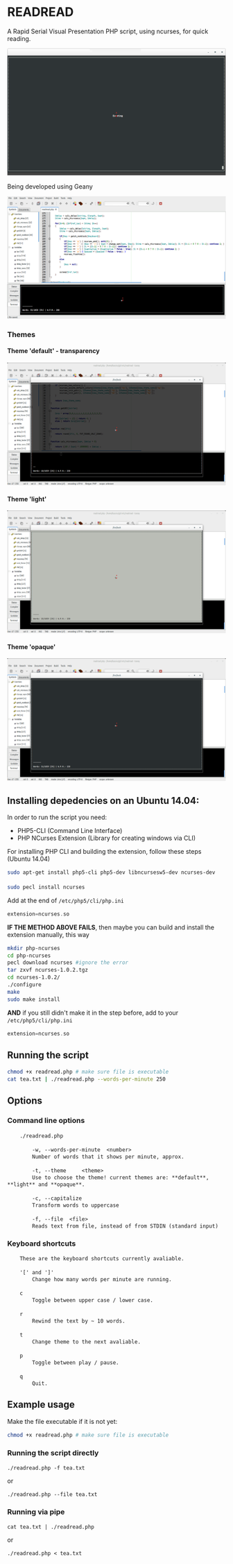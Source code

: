 # READREAD

A Rapid Serial Visual Presentation PHP script, using ncurses, for quick reading.

![Terminator screenshot](screenshot-000.png)

Being developed using Geany

![Geany screenshot](screenshot-001.png)

### Themes

#### Theme 'default' - transparency

![screenshot](screenshot-002.png)

#### Theme 'light'

![screenshot](screenshot-003.png)

#### Theme 'opaque'

![screenshot](screenshot-004.png)

## Installing depedencies on an Ubuntu 14.04:

In order to run the script you need:

* PHP5-CLI (Command Line Interface)
* PHP NCurses Extension (Library for creating windows via CLI)

For installing PHP CLI and building the extension, follow these steps (Ubuntu 14.04)

```bash
sudo apt-get install php5-cli php5-dev libncursesw5-dev ncurses-dev

sudo pecl install ncurses
```
Add at the end of `/etc/php5/cli/php.ini`

```php
extension=ncurses.so
```
**IF THE METHOD ABOVE FAILS**, then maybe you can build and install the extension manually, this way

```bash
mkdir php-ncurses
cd php-ncurses
pecl download ncurses #ignore the error
tar zxvf ncurses-1.0.2.tgz
cd ncurses-1.0.2/
./configure
make
sudo make install
```

**AND** if you still didn't make it in the step before, add to your `/etc/php5/cli/php.ini`

```php
extension=ncurses.so
```

## Running the script

```bash
chmod +x readread.php # make sure file is executable
cat tea.txt | ./readread.php --words-per-minute 250
```
## Options

### Command line options

```
	./readread.php

		-w,	--words-per-minute	<number>
		Number of words that it shows per minute, approx.

		-t,	--theme		<theme>
		Use to choose the theme! current themes are: **default**, **light** and **opaque**.

		-c,	--capitalize
		Transform words to uppercase

		-f,	--file	<file>
		Reads text from file, instead of from STDIN (standard input)

```

### Keyboard shortcuts

```
	These are the keyboard shortcuts currently avaliable.

	'[' and ']'
		Change how many words per minute are running.

	c
		Toggle between upper case / lower case.

	r
		Rewind the text by ~ 10 words.

	t
		Change theme to the next avaliable.

	p
		Toggle between play / pause.

	q
		Quit.
```

## Example usage

Make the file executable if it is not yet:

```bash
chmod +x readread.php # make sure file is executable
```

### Running the script directly

    ./readread.php -f tea.txt

or

    ./readread.php --file tea.txt

### Running via pipe

    cat tea.txt | ./readread.php

or

    ./readread.php < tea.txt

